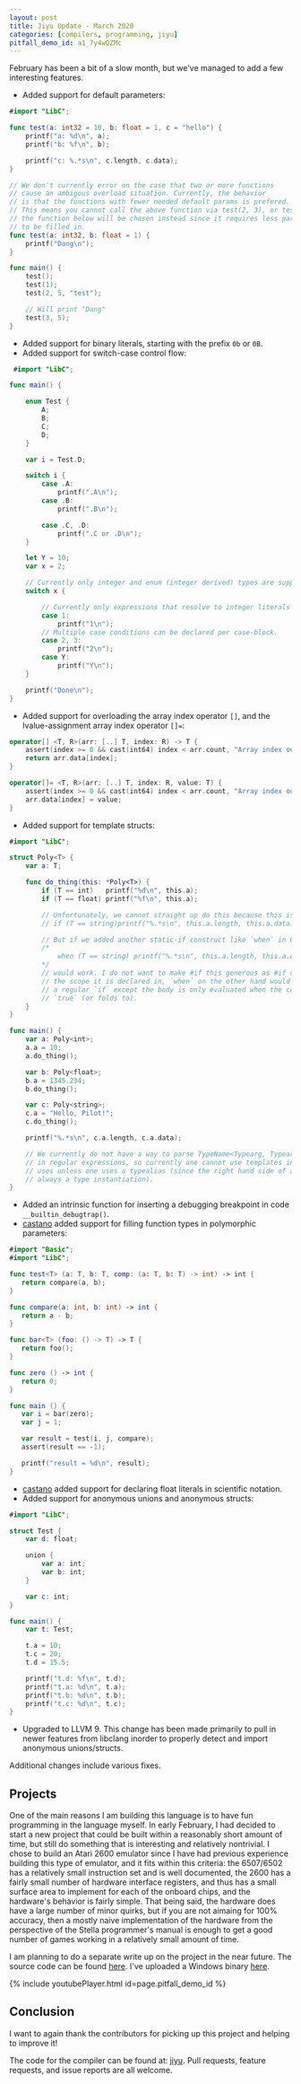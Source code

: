 ```yaml
---
layout: post
title: Jiyu Update - March 2020
categories: [compilers, programming, jiyu]
pitfall_demo_id: a1_7y4wQZMc
---
```


February has been a bit of a slow month, but we've managed to add a few interesting features.


 * Added support for default parameters:

```swift
#import "LibC";

func test(a: int32 = 10, b: float = 1, c = "hello") {
    printf("a: %d\n", a);
    printf("b: %f\n", b);

    printf("c: %.*s\n", c.length, c.data);
}

// We don't currently error on the case that two or more functions
// cause an ambigous overload situation. Currently, the behavior
// is that the functions with fewer needed default params is prefered.
// This means you cannot call the above function via test(2, 3), or test(1), as
// the function below will be chosen instead since it requires less parameters
// to be filled in.
func test(a: int32, b: float = 1) {
    printf("Dang\n");
}

func main() {
    test();
    test(1);
    test(2, 5, "test");

    // Will print "Dang"
    test(3, 5);
}
```

 * Added support for binary literals, starting with the prefix `0b` or `0B`.
 * Added support for switch-case control flow:

```swift
 #import "LibC";

func main() {

    enum Test {
        A;
        B;
        C;
        D;
    }

    var i = Test.D;

    switch i {
        case .A:
            printf(".A\n");
        case .B:
            printf(".B\n");

        case .C, .D:
            printf(".C or .D\n");
    }

    let Y = 10;
    var x = 2;

    // Currently only integer and enum (integer derived) types are support.
    switch x {

        // Currently only expressions that resolve to integer literals are supported.
        case 1:
            printf("1\n");
        // Multiple case conditions can be declared per case-block.
        case 2, 3:
            printf("2\n");
        case Y:
            printf("Y\n");
    }

    printf("Done\n");
}
 ```

 * Added support for overloading the array index operator `[]`, and the lvalue-assignment array index operator `[]=`:

```swift
operator[] <T, R>(arr: [..] T, index: R) -> T {
    assert(index >= 0 && cast(int64) index < arr.count, "Array index out of range!");
    return arr.data[index];
}

operator[]= <T, R>(arr: [..] T, index: R, value: T) {
    assert(index >= 0 && cast(int64) index < arr.count, "Array index out of range!");
    arr.data[index] = value;
}

 ```

 * Added support for template structs:

```swift
#import "LibC";

struct Poly<T> {
    var a: T;

    func do_thing(this: *Poly<T>) {
        if (T == int)   printf("%d\n", this.a);
        if (T == float) printf("%f\n", this.a);

        // Unfortunately, we cannot straight up do this because this is invalid when T == int or T == float
        // if (T == string)printf("%.*s\n", this.a.length, this.a.data);

        // But if we added another static-if construct like `when` in Odin then
        /*
            when (T == string) printf("%.*s\n", this.a.length, this.a.data);
        */
        // would work. I do not want to make #if this generous as #if operates directly on
        // the scope it is declared in, `when` on the other hand would work exactly like a
        // a regular `if` except the body is only evaluated when the condition is a literal
        // `true` (or folds to).
    }
}

func main() {
    var a: Poly<int>;
    a.a = 10;
    a.do_thing();

    var b: Poly<float>;
    b.a = 1345.234;
    b.do_thing();

    var c: Poly<string>;
    c.a = "Hello, Pilot!";
    c.do_thing();

    printf("%.*s\n", c.a.length, c.a.data);

    // We currently do not have a way to parse TypeName<Typearg, Typearg2, etc>
    // in regular expressions, so currently one cannot use templates in first-class
    // uses unless one uses a typealias (since the right hand side of a type alias is
    // always a type instantiation).
}
```

 * Added an intrinsic function for inserting a debugging breakpoint in code `__builtin_debugtrap()`.
 * [castano](https://github.com/castano) added support for filling function types in polymorphic parameters:

 ```swift
#import "Basic";
#import "LibC";

func test<T> (a: T, b: T, comp: (a: T, b: T) -> int) -> int {
    return compare(a, b);
}

func compare(a: int, b: int) -> int {
    return a - b;
}

func bar<T> (foo: () -> T) -> T {
    return foo();
}

func zero () -> int {
    return 0;
}

func main () {
    var i = bar(zero);
    var j = 1;

    var result = test(i, j, compare);
    assert(result == -1);

    printf("result = %d\n", result);
}


 ```

 * [castano](https://github.com/castano) added support for declaring float literals in scientific notation.
 * Added support for anonymous unions and anonymous structs:

```swift
#import "LibC";

struct Test {
    var d: float;

    union {
        var a: int;
        var b: int;
    }

    var c: int;
}

func main() {
    var t: Test;

    t.a = 10;
    t.c = 20;
    t.d = 15.5;

    printf("t.d: %f\n", t.d);
    printf("t.a: %d\n", t.a);
    printf("t.b: %d\n", t.b);
    printf("t.c: %d\n", t.c);
}
```

 * Upgraded to LLVM 9. This change has been made primarily to pull in newer features from libclang inorder to properly detect and import anonymous unions/structs.

Additional changes include various fixes.

## Projects

One of the main reasons I am building this language is to have fun programming in the language myself. In early February, I had decided to start a new project that could be built within a reasonably short amount of time, but still do something that is interesting and relatively nontrivial. I chose to build an Atari 2600 emulator since I have had previous experience building this type of emulator, and it fits within this criteria: the 6507/6502 has a relatively small instruction set and is well documented, the 2600 has a fairly small number of hardware interface registers, and thus has a small surface area to implement for each of the onboard chips, and the hardware's behavior is fairly simple. That being said, the hardware does have a large number of minor quirks, but if you are not aimaing for 100% accuracy, then a mostly naive implementation of the hardware from the perspective of the Stella programmer's manual is enough to get a good number of games working in a relatively small amount of time.

I am planning to do a separate write up on the project in the near future. The source code can be found [here](https://github.com/machinamentum/HM2600). I've uploaded a Windows binary [here](https://github.com/machinamentum/HM2600/releases/tag/release_1).

{% include youtubePlayer.html id=page.pitfall_demo_id %}

## Conclusion

I want to again thank the contributors for picking up this project and helping to improve it!

The code for the compiler can be found at: [jiyu](https://github.com/machinamentum/jiyu).
Pull requests, feature requests, and issue reports are all welcome.
